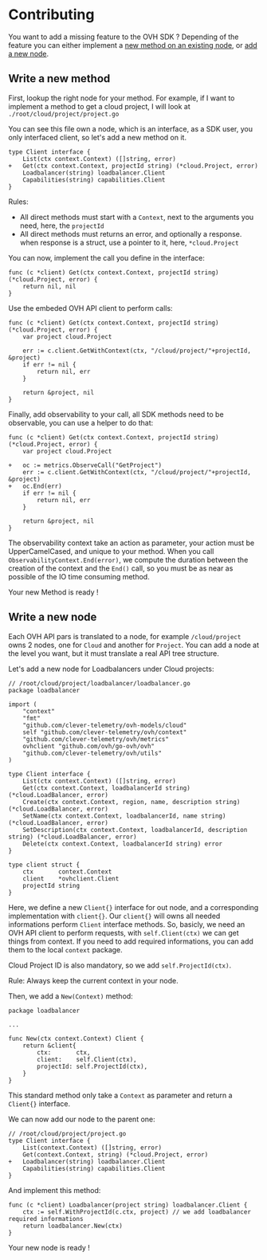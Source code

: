 # Contributing

You want to add a missing feature to the OVH SDK ?
Depending of the feature you can either implement a [new method on an existing node](#write-a-new-method),
or [add a new node](#write-a-new-node).


## Write a new method

First, lookup the right node for your method.
For example, if I want to implement a method to get a cloud project, I will look at `./root/cloud/project/project.go`

You can see this file own a node, which is an interface, as a SDK user, you only interfaced client, so let's add a new method on it.

```golang
type Client interface {
	List(ctx context.Context) ([]string, error)
+	Get(ctx context.Context, projectId string) (*cloud.Project, error)
	Loadbalancer(string) loadbalancer.Client
    Capabilities(string) capabilities.Client
}
```

Rules:
- All direct methods must start with a `Context`, next to the arguments you need, here, the `projectId`
- All direct methods must returns an error, and optionally a response. when response is a struct, use a pointer to it, here, `*cloud.Project`

You can now, implement the call you define in the interface:

```golang
func (c *client) Get(ctx context.Context, projectId string) (*cloud.Project, error) {
    return nil, nil
}
```

Use the embeded OVH API client to perform calls:

```golang
func (c *client) Get(ctx context.Context, projectId string) (*cloud.Project, error) {
	var project cloud.Project

	err := c.client.GetWithContext(ctx, "/cloud/project/"+projectId, &project)
	if err != nil {
		return nil, err
	}

	return &project, nil
}
```

Finally, add observability to your call, all SDK methods need to be observable, you can use a helper to do that:

```golang
func (c *client) Get(ctx context.Context, projectId string) (*cloud.Project, error) {
	var project cloud.Project

+	oc := metrics.ObserveCall("GetProject")
	err := c.client.GetWithContext(ctx, "/cloud/project/"+projectId, &project)
+	oc.End(err)
	if err != nil {
		return nil, err
	}

	return &project, nil
}
```

The observability context take an action as parameter, your action must be UpperCamelCased, and unique to your method.
When you call `ObservabilityContext.End(error)`, we compute the duration between the creation of the context and the `End()` call,
so you must be as near as possible of the IO time consuming method.

Your new Method is ready !

## Write a new node

Each OVH API pars is translated to a node, for example `/cloud/project` owns 2 nodes, one for `Cloud` and another for `Project`.
You can add a node at the level you want, but it must translate a real API tree structure.

Let's add a new node for Loadbalancers under Cloud projects:

```golang
// /root/cloud/project/loadbalancer/loadbalancer.go
package loadbalancer

import (
    "context"
	"fmt"
	"github.com/clever-telemetry/ovh-models/cloud"
	self "github.com/clever-telemetry/ovh/context"
	"github.com/clever-telemetry/ovh/metrics"
	ovhclient "github.com/ovh/go-ovh/ovh"
	"github.com/clever-telemetry/ovh/utils"
)

type Client interface {
	List(ctx context.Context) ([]string, error)
	Get(ctx context.Context, loadbalancerId string) (*cloud.LoadBalancer, error)
	Create(ctx context.Context, region, name, description string) (*cloud.LoadBalancer, error)
	SetName(ctx context.Context, loadbalancerId, name string) (*cloud.LoadBalancer, error)
	SetDescription(ctx context.Context, loadbalancerId, description string) (*cloud.LoadBalancer, error)
	Delete(ctx context.Context, loadbalancerId string) error
}

type client struct {
	ctx       context.Context
	client    *ovhclient.Client
	projectId string
}

```

Here, we define a new `Client{}` interface for out node, and a corresponding implementation with `client{}`.
Our `client{}` will owns all needed informations perform `Client` interface methods.
So, basicly, we need an OVH API client to perform requests, with `self.Client(ctx)` we can get things from context.
If you need to add required informations, you can add them to the local `context` package.

Cloud Project ID is also mandatory, so we add `self.ProjectId(ctx)`.

Rule: Always keep the current context in your node.

Then, we add a `New(Context)` method:

```golang
package loadbalancer

...

func New(ctx context.Context) Client {
	return &client{
		ctx:       ctx,
		client:    self.Client(ctx),
		projectId: self.ProjectId(ctx),
	}
}
```
 
This standard method only take a `Context` as parameter and return a `Client{}` interface.

We can now add our node to the parent one:

```golang
// /root/cloud/project/project.go
type Client interface {
	List(context.Context) ([]string, error)
	Get(context.Context, string) (*cloud.Project, error)
+	Loadbalancer(string) loadbalancer.Client
	Capabilities(string) capabilities.Client
}
```

And implement this method:

```golang
func (c *client) Loadbalancer(project string) loadbalancer.Client {
	ctx := self.WithProjectId(c.ctx, project) // we add loadbalancer required informations
	return loadbalancer.New(ctx)
}
```

Your new node is ready !